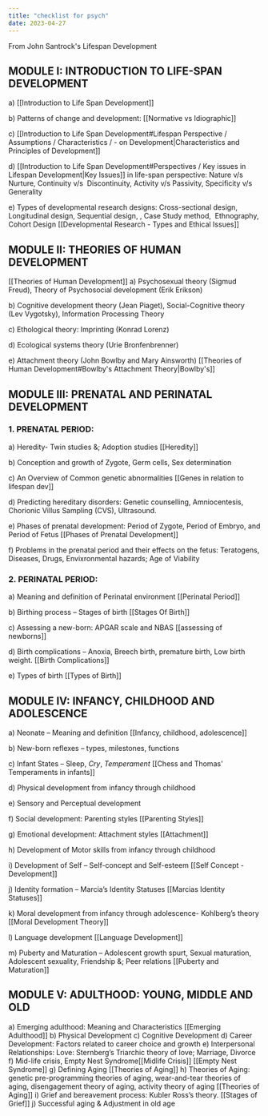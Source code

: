 ```yaml
---
title: "checklist for psych"
date: 2023-04-27
---
```


From John Santrock's Lifespan Development  
## MODULE I: INTRODUCTION TO LIFE-SPAN DEVELOPMENT
a)  [[Introduction to Life Span Development]]

b) Patterns of change and development: [[Normative vs Idiographic]]

c)  [[Introduction to Life Span Development#Lifespan Perspective / Assumptions / Characteristics / - on Development|Characteristics and Principles of Development]]

d) [[Introduction to Life Span Development#Perspectives / Key issues in Lifespan Development|Key Issues]] in life-span perspective: Nature v/s Nurture, Continuity v/s  Discontinuity, Activity v/s Passivity, Specificity v/s Generality 

e) Types of developmental research designs: Cross-sectional design, Longitudinal design, Sequential design, , Case Study method,  Ethnography, Cohort Design 
[[Developmental Research - Types and Ethical Issues]]

## MODULE II: THEORIES OF HUMAN DEVELOPMENT
[[Theories of Human Development]]
a) Psychosexual theory (Sigmud Freud),
Theory of Psychosocial development (Erik
Erikson)

b) Cognitive development theory (Jean Piaget), 
Social-Cognitive theory (Lev Vygotsky), Information Processing Theory  

c) Ethological theory: Imprinting (Konrad Lorenz) 

d) Ecological systems theory (Urie Bronfenbrenner) 

e) Attachment theory (John Bowlby and Mary Ainsworth) [[Theories of Human Development#Bowlby's Attachment Theory|Bowlby's]]

## MODULE III: PRENATAL AND PERINATAL DEVELOPMENT
### 1. PRENATAL PERIOD:  
a) Heredity- Twin studies &; Adoption studies [[Heredity]]

b) Conception and growth of Zygote, Germ cells, Sex determination 

c) An Overview of Common genetic abnormalities [[Genes in relation to lifespan dev]]

d) Predicting hereditary disorders: Genetic counselling, Amniocentesis, Chorionic Villus Sampling (CVS), Ultrasound. 

e) Phases of prenatal development: Period of Zygote, Period of Embryo, and Period of Fetus [[Phases of Prenatal Development]]

f) Problems in the prenatal period and their effects on the fetus: Teratogens, Diseases, Drugs, Envixronmental hazards; Age of Viability 

### 2. PERINATAL PERIOD: 
a) Meaning and definition of Perinatal environment [[Perinatal Period]]

b) Birthing process – Stages of birth [[Stages Of Birth]]

c) Assessing a new-born: APGAR scale and NBAS [[assessing of newborns]]

d) Birth complications – Anoxia, Breech birth, premature birth, Low birth weight. [[Birth Complications]]

e) Types of birth [[Types of Birth]]

## MODULE IV: INFANCY, CHILDHOOD AND ADOLESCENCE 
a) Neonate – Meaning and definition [[Infancy, childhood, adolescence]]

b) New-born reflexes – types, milestones, functions 

c) Infant States – Sleep, *Cry*, *Temperament* [[Chess and Thomas' Temperaments in infants]]

d) Physical development from infancy through childhood 

e) Sensory and Perceptual development 

f) Social development: Parenting styles [[Parenting Styles]]

g) Emotional development: Attachment styles [[Attachment]] 

h) Development of Motor skills from infancy through childhood 

i) Development of Self – Self-concept and Self-esteem [[Self Concept - Development]]

j) Identity formation – Marcia’s Identity Statuses [[Marcias Identity Statuses]]

k) Moral development from infancy through adolescence- Kohlberg’s theory [[Moral Development Theory]]

l) Language development [[Language Development]]

m) Puberty and Maturation – Adolescent growth spurt, Sexual maturation, Adolescent sexuality, Friendship &; Peer relations [[Puberty and Maturation]]

## MODULE V: ADULTHOOD: YOUNG, MIDDLE AND OLD 
a) Emerging adulthood: Meaning and Characteristics [[Emerging Adulthood]]
b) Physical Development 
c) Cognitive Development
d) Career Development: Factors related to career choice and growth 
e) Interpersonal Relationships: Love: Sternberg’s Triarchic theory of love; Marriage, Divorce 
f) Mid-life crisis, Empty Nest Syndrome[[Midlife Crisis]]  [[Empty Nest Syndrome]]
g) Defining Aging [[Theories of Aging]]
h) Theories of Aging: genetic pre-programming theories of aging, wear-and-tear theories of aging, disengagement theory of aging, activity theory of aging [[Theories of Aging]]
i) Grief and bereavement process: Kubler Ross’s theory. [[Stages of Grief]]
j) Successful aging & Adjustment in old age 